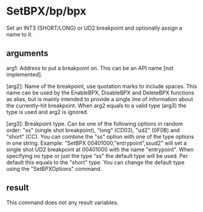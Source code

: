 # SetBPX/bp/bpx

Set an INT3 (SHORT/LONG) or UD2 breakpoint and optionally assign a name to it.

## arguments

arg1: Address to put a breakpoint on. This can be an API name \[not            implemented\].

\[arg2\]: Name of the breakpoint, use quotation marks to include spaces. This name can be used            by the EnableBPX, DisableBPX and DeleteBPX functions as alias, but is mainly intended to provide a single line of information about the currently-hit breakpoint. When arg2 equals to a            valid type (arg3) the type is used and arg2 is            ignored.

\[arg3\]: Breakpoint type. Can be one of the following options            in random order: "ss" (single shot breakpoint), "long" (CD03), "ud2" (0F0B) and "short" (CC). You can combine the "ss" option with one of the type options in one string. Example: "SetBPX 00401000,"entrypoint",ssud2" will set a single shot UD2 breakpoint at 00401000 with the name "entrypoint".            When specifying no type or just the type "ss" the default type will be used. Per default this equals to the "short" type. You can change the default type using the "SetBPXOptions"            command.

## result

This command does not any result            variables.
